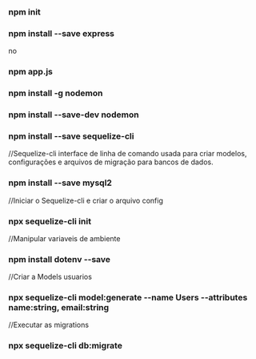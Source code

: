 ### npm init

### npm install --save express
no
### npm app.js

### npm install -g nodemon

### npm install --save-dev nodemon

### npm install --save sequelize-cli

//Sequelize-cli interface de linha de comando usada para criar modelos,
configurações e arquivos de migração para bancos de dados.
### npm install --save mysql2

//Iniciar o Sequelize-cli e criar o arquivo config
### npx sequelize-cli init

//Manipular variaveis de ambiente
### npm install dotenv --save

//Criar a Models usuarios
### npx sequelize-cli model:generate --name Users --attributes name:string, email:string

//Executar as migrations
### npx sequelize-cli db:migrate